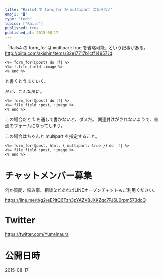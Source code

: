 ```yaml
---
title: "Rails4 で form_for が multipart にならない"
emoji: "🖥"
type: "tech"
topics: ["Rails"]
published: true
published_at: 2015-08-17
---
```


「Rails4 の form_for は multipart: true を省略可能」という記事がある。
http://qiita.com/akishin/items/32e17717b1cff149572d

```erb
<%= form_for(@post) do |f| %>
<%= f.file_field :image %>
<% end %>
```

と書くとうまくいく。

だが、こんな風に。

```erb
<%= form_for(@post) do |f| %>
<%= file_field :post, :image %>
<% end %>
```

この場合だと f. を通して書かないと、ダメだ。
関連付けがされないようで、普通のフォームになってしまう。

この場合はちゃんと multipart を指定すること。

```erb
<%= form_for(@post, html: { multipart: true }) do |f| %>
<%= file_field :post, :image %>
<% end %>
```








<!-- Update From Qiita API -->

# チャットメンバー募集


何か質問、悩み事、相談などあればLINEオープンチャットもご利用ください。

https://line.me/ti/g2/eEPltQ6Tzh3pYAZV8JXKZqc7PJ6L0rpm573dcQ





# Twitter


https://twitter.com/YumaInaura


<!-- Update From Qiita API -->



# 公開日時

2015-08-17
